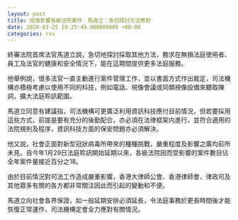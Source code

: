 ```yaml
---
layout: post
title: 疫情影響各級法院案件　馬道立：急切探討方法應對　
date: 2020-03-25 19:25:49.000000000 +08:00
categories: rss
---
```


終審法院首席法官馬道立說，急切地探討採取其他方法，務求在無損法庭使用者、員工及法官的健康和安全情況下，能在這期間提供更多法庭服務。

他舉例說，很多法官一直主動進行案件管理工作，並以書面方式作出裁定，司法機構亦積極考慮以使用不同的科技，例如電話、視像會議或同類視像設備來聽取陳詞，擴大法庭聆訊範圍。

馬道立同意有建議指，司法機構可更廣泛利用資訊科技應付目前情況，但若要採用這些方式，前提是要有充分的後勤配合，亦必須在法律框架内進行，並符合適用的法院規則及程序，資訊科技方面的保安問題亦必須解決。

他又說，社會正面對新型冠狀病毒所帶來的種種挑戰，嚴重程度及影響之廣均前所未見。自今年1月29日法庭聆訊開始延期以來，各級法院因而受影響的案件數目佔全年案件量接近百分之18。

由於目前情況對司法工作造成嚴重影響，香港大律師公會、香港律師會、律政司及其他眾多有關的各方都非常關注因此而引起的變動和不便。

馬道立向社會各界保證，如一般延期安排必須延長，令法庭事務於更長時間後才能恢復正常運作，司法機構定會全力應對有關情況。
